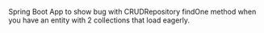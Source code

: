 
Spring Boot App to show bug with CRUDRepository findOne method when you have an 
entity with 2 collections that load eagerly.
